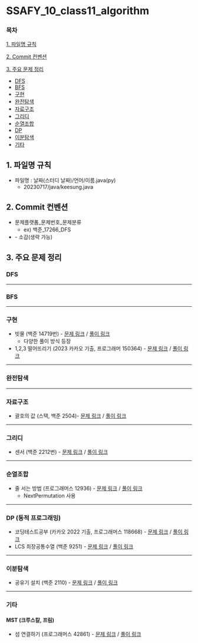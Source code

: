 # SSAFY_10_class11_algorithm

### 목차

[1. 파일명 규칙](#1-파일명-규칙)

[2. Commit 컨벤션](#2-Commit-컨벤션)

[3. 주요 문제 정리](#3-주요-문제-정리)
 * [DFS](#DFS)
 * [BFS](#BFS)
 * [구현](#구현)
 * [완전탐색](#완전탐색)
 * [자료구조](#자료구조)
 * [그리디](#그리디)
 * [순열조합](#순열조합)
 * [DP](#DP)
 * [이분탐색](#이분탐색)
 * [기타](#기타)
   
## 1. 파일명 규칙
* 파일명 : 날짜(스터디 날짜)/언어/이름.java(py)
  * 20230717/java/keesung.java
  
## 2. Commit 컨벤션
* 문제플랫폼_문제번호_문제분류
  * ex) 백준_17266_DFS
* \- 소감(생략 가능)
  
## 3. 주요 문제 정리
### DFS
---
### BFS
---
### 구현
* 빗물 (백준 14719번) - [문제 링크](https://www.acmicpc.net/problem/14719) / [풀이 링크](https://github.com/GNuSeekK/SSAFY_10_class11_algorithm/tree/main/20230808)
   * 다양한 풀이 방식 등장
* 1,2,3 떨어뜨리기 (2023 카카오 기출, 프로그래머 150364) - [문제 링크](https://school.programmers.co.kr/learn/courses/30/lessons/150364) / [풀이 링크](https://github.com/GNuSeekK/SSAFY_10_class11_algorithm/tree/main/20230821)
---
### 완전탐색
---
### 자료구조
* 괄호의 값 (스택, 백준 2504)- [문제 링크](https://www.acmicpc.net/problem/2504) / [풀이 링크](https://github.com/GNuSeekK/SSAFY_10_class11_algorithm/tree/main/20230814)
---
### 그리디
* 센서 (백준 2212번) - [문제 링크](https://www.acmicpc.net/problem/2212) / [풀이 링크](https://github.com/GNuSeekK/SSAFY_10_class11_algorithm/tree/main/20230731)
---
### 순열조합
* 줄 서는 방법 (프로그래머스 12936) - [문제 링크](https://school.programmers.co.kr/learn/courses/30/lessons/12936) / [풀이 링크](https://github.com/GNuSeekK/SSAFY_10_class11_algorithm/tree/main/20230801)
   * NextPermutation 사용
---
### DP (동적 프로그래밍)
* 코딩테스트공부 (카카오 2022 기출, 프로그래머스 118668) - [문제 링크](https://school.programmers.co.kr/learn/courses/30/lessons/118668) / [풀이 링크](https://github.com/GNuSeekK/SSAFY_10_class11_algorithm/tree/main/20230820)
* LCS 최장공통수열 (백준 9251) - [문제 링크](https://www.acmicpc.net/problem/9251) / [풀이 링크](https://github.com/GNuSeekK/SSAFY_10_class11_algorithm/tree/main/20230823)
---
### 이분탐색
* 공유기 설치 (백준 2110) - [문제 링크](https://www.acmicpc.net/problem/2110) / [풀이 링크](https://github.com/GNuSeekK/SSAFY_10_class11_algorithm/tree/main/20230827)
---
### 기타
   #### MST (크루스칼, 프림)
   * 섬 연결하기 (프로그래머스 42861) - [문제 링크](https://school.programmers.co.kr/learn/courses/30/lessons/42861) / [풀이 링크](https://github.com/GNuSeekK/SSAFY_10_class11_algorithm/tree/main/20230815)
